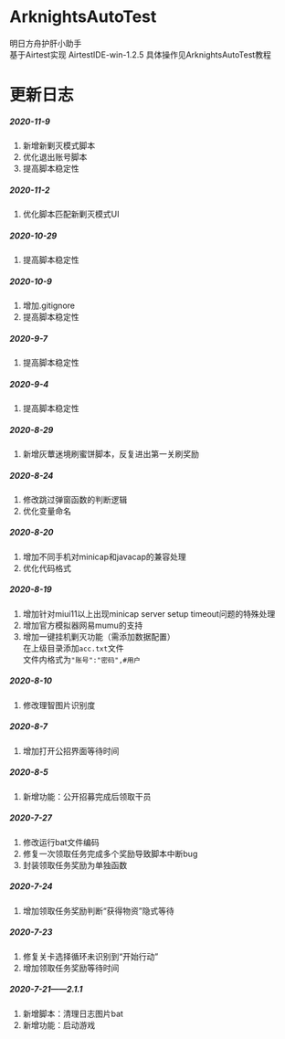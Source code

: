 # ArknightsAutoTest
明日方舟护肝小助手  
基于Airtest实现  AirtestIDE-win-1.2.5
具体操作见ArknightsAutoTest教程
# 更新日志
##### 2020-11-9
1. 新增新剿灭模式脚本
2. 优化退出账号脚本
3. 提高脚本稳定性

##### 2020-11-2
1. 优化脚本匹配新剿灭模式UI

##### 2020-10-29
1. 提高脚本稳定性

##### 2020-10-9
1. 增加.gitignore
2. 提高脚本稳定性

##### 2020-9-7
1. 提高脚本稳定性

##### 2020-9-4
1. 提高脚本稳定性

##### 2020-8-29
1. 新增灰蕈迷境刷蜜饼脚本，反复进出第一关刷奖励

##### 2020-8-24
1. 修改跳过弹窗函数的判断逻辑
2. 优化变量命名

##### 2020-8-20
1. 增加不同手机对minicap和javacap的兼容处理
2. 优化代码格式

##### 2020-8-19
1. 增加针对miui11以上出现minicap server setup timeout问题的特殊处理
2. 增加官方模拟器网易mumu的支持
3. 增加一键挂机剿灭功能（需添加数据配置）  
	在上级目录添加`acc.txt`文件  
	文件内格式为`"账号":"密码",#用户`

##### 2020-8-10
1. 修改理智图片识别度

##### 2020-8-7
1. 增加打开公招界面等待时间

##### 2020-8-5
1. 新增功能：公开招募完成后领取干员

##### 2020-7-27
1. 修改运行bat文件编码
2. 修复一次领取任务完成多个奖励导致脚本中断bug
3. 封装领取任务奖励为单独函数

##### 2020-7-24
1. 增加领取任务奖励判断“获得物资”隐式等待

##### 2020-7-23
1. 修复关卡选择循环未识别到“开始行动”
2. 增加领取任务奖励等待时间

##### 2020-7-21——2.1.1
1. 新增脚本：清理日志图片bat
2. 新增功能：启动游戏